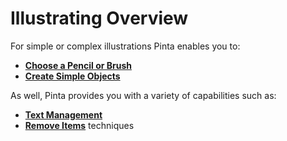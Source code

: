 # Illustrating Overview

For simple or complex illustrations Pinta enables you to:

  -  [**Choose a Pencil or Brush**](choose.md)
  -  [**Create Simple Objects**](objects.md)

As well, Pinta provides you with a variety of capabilities such as:
 
  -  [**Text Management**](text.md) 
  -  [**Remove Items**](remove_items.md) techniques





  
